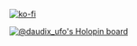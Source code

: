 [![ko-fi](https://ko-fi.com/img/githubbutton_sm.svg)](https://ko-fi.com/V7V8DMH5A)

[![@daudix_ufo's Holopin board](https://holopin.me/daudix_ufo)](https://holopin.io/@daudix_ufo)
